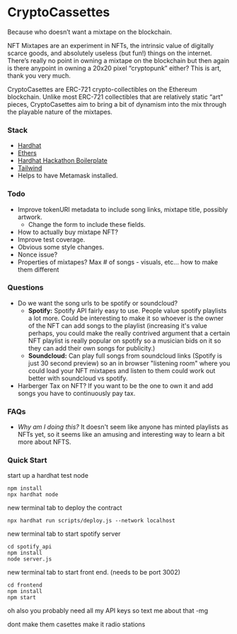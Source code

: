 # CryptoCassettes
Because who doesn’t want a mixtape on the blockchain.

NFT Mixtapes are an experiment in NFTs, the intrinsic value of digitally scarce goods, and absolutely useless (but fun!) things on the internet. There’s really no point in owning a mixtape on the blockchain but then again is there anypoint in owning a 20x20 pixel “cryptopunk” either? This is art, thank you very much.

CryptoCasettes are ERC-721 crypto-collectibles on the Ethereum blockchain. Unlike most ERC-721 collectibles that are relatively static “art” pieces, CryptoCasettes aim to bring a bit of dynamism into the mix through the playable nature of the mixtapes.

### Stack
- [Hardhat](https://hardhat.org/)
- [Ethers](https://docs.ethers.io/v5/)
- [Hardhat Hackathon Boilerplate](https://github.com/nomiclabs/hardhat-hackathon-boilerplate)
- [Tailwind](https://tailwindcss.com)
- Helps to have Metamask installed.

### Todo
- Improve tokenURI metadata to include song links, mixtape title, possibly artwork.
    - Change the form to include these fields.
- How to actually buy mixtape NFT?
- Improve test coverage.
- Obvious some style changes.
- Nonce issue?
- Properties of mixtapes? Max # of songs - visuals, etc... how to make them different

### Questions
- Do we want the song urls to be spotify or soundcloud?
    - **Spotify:**
    Spotify API fairly easy to use. People value spotify playlists a lot more. Could be interesting to make it so whoever is the owner of the NFT can add songs to the playlist (increasing it's value perhaps, you could make the really contrived argument that a certain NFT playlist is really popular on spotify so a musician bids on it so they can add their own songs for publicity.)
    - **Soundcloud:**
    Can play full songs from soundcloud links (Spotify is just 30 second preview) so an in browser "listening room" where you could load your NFT mixtapes and listen to them could work out better with soundcloud vs spotify.
- Harberger Tax on NFT? If you want to be the one to own it and add songs you have to continuously pay tax.

### FAQs
- _Why am I doing this?_
It doesn't seem like anyone has minted playlists as NFTs yet, so it seems like an amusing and interesting way to learn a bit more about NFTS.

### Quick Start
start up a hardhat test node
```
npm install
npx hardhat node
```
new terminal tab to deploy the contract
```
npx hardhat run scripts/deploy.js --network localhost
```
new terminal tab to start spotify server
```
cd spotify_api
npm install
node server.js
```

new terminal tab to start front end. (needs to be port 3002)
```
cd frontend
npm install
npm start
```

oh also you probably need all my API keys so text me about that -mg

dont make them casettes make it radio stations
